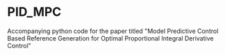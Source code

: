 # PID_MPC
Accompanying python code for the paper titled "Model Predictive Control Based Reference Generation for Optimal Proportional Integral Derivative Control"
